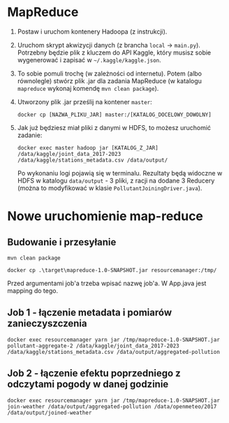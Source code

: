# MapReduce

1. Postaw i uruchom kontenery Hadoopa (z instrukcji).


2. Uruchom skrypt akwizycji danych (z brancha ``local`` -> ``main.py``). Potrzebny będzie plik z kluczem do API Kaggle, który musisz sobie wygenerować i zapisać w ``~/.kaggle/kaggle.json``.


3. To sobie pomuli trochę (w zależności od internetu). Potem (albo równolegle) stwórz plik .jar dla zadania MapReduce (w katalogu ``mapreduce`` wykonaj komendę ``mvn clean package``).


4. Utworzony plik .jar prześlij na kontener ``master``:

   ```docker cp [NAZWA_PLIKU_JAR] master:/[KATALOG_DOCELOWY_DOWOLNY]```


5. Jak już będziesz miał pliki z danymi w HDFS, to możesz uruchomić zadanie:

   ```docker exec master hadoop jar [KATALOG_Z_JAR] /data/kaggle/joint_data_2017-2023 /data/kaggle/stations_metadata.csv /data/output/```

   Po wykonaniu logi pojawią się w terminalu. Rezultaty będą widoczne w HDFS w katalogu ``data/output`` - 3 pliki, z racji na dodane 3 Reducery (można to modyfikować w klasie ``PollutantJoiningDriver.java``).

# Nowe uruchomienie map-reduce

## Budowanie  i przesyłanie
```
mvn clean package
```
```
docker cp .\target\mapreduce-1.0-SNAPSHOT.jar resourcemanager:/tmp/   
```


Przed argumentami job'a trzeba wpisać nazwę job'a. W App.java jest mapping do tego.


## Job 1 - łączenie metadata i pomiarów zanieczyszczenia
```
docker exec resourcemanager yarn jar /tmp/mapreduce-1.0-SNAPSHOT.jar pollutant-aggregate-2 /data/kaggle/joint_data_2017-2023 /data/kaggle/stations_metadata.csv /data/output/aggregated-pollution
```

## Job 2 - łączenie efektu poprzedniego z odczytami pogody w danej godzinie
```
docker exec resourcemanager yarn jar /tmp/mapreduce-1.0-SNAPSHOT.jar join-weather /data/output/aggregated-pollution /data/openmeteo/2017 /data/output/joined-weather
```